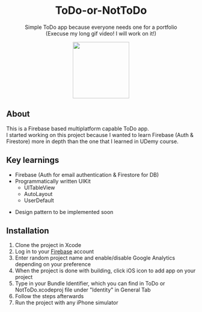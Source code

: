 <h1 align="center">ToDo-or-NotToDo</h1>
<p align="center">Simple ToDo app because everyone needs one for a portfolio</br>
(Execuse my long gif video! I will work on it!)</p>
<div align="center"><img src="https://github.com/daiyadeguchi/ToDo-or-NotToDo/blob/main/Simulator%20Screen%20Recording%20-%20iPhone%2013%20-%202022-08-29%20at%2011.33.19.gif" width="150"></img></div>
<h2>About</h2>
This is a Firebase based multiplatform capable ToDo app. <br/>
I started working on this project because I wanted to learn Firebase (Auth & Firestore) more in depth than the one that I learned in UDemy course.<br/>


<h2>Key learnings</h2>

- Firebase (Auth for email authentication & Firestore for DB)
- Programmatically written UIKit
  - UITableView
  - AutoLayout
  - UserDefault
* Design pattern to be implemented soon

<h2>Installation</h2>

1. Clone the project in Xcode
2. Log in to your <a href="https://console.firebase.google.com/u/0/">Firebase</a> account
3. Enter random project name and enable/disable Google Analytics depending on your preference
4. When the project is done with building, click iOS icon to add app on your project
5. Type in your Bundle Identifier, which you can find in ToDo or NotToDo.xcodeproj file under "Identity" in General Tab
6. Follow the steps afterwards
6. Run the project with any iPhone simulator
